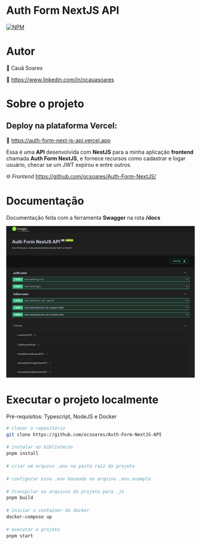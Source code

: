 # **Auth Form NextJS API**

[![NPM](https://img.shields.io/npm/l/react)](https://github.com/neliocursos/exemplo-readme/blob/main/LICENSE)

# Autor

👤 Cauã Soares

💼 https://www.linkedin.com/in/ocauasoares

# Sobre o projeto

## Deploy na plataforma Vercel:

🚀 https://auth-form-next-js-api.vercel.app <br>

Essa é uma **API** desenvolvida com **NestJS** para a minha aplicação **frontend** chamada **Auth Form NextJS**, e fornece recursos como cadastrar e logar usuário, checar se um JWT expirou e entre outros.

🌐 _Frontend_ https://github.com/ocsoares/Auth-Form-NextJS/

# Documentação

Documentação feita com a ferramenta **Swagger** na rota **/docs**

![Documentação](https://raw.githubusercontent.com/ocsoares/images/master/auth-form-nextjs-api/docs.png)

# Executar o projeto localmente

Pré-requisitos: Typescript, NodeJS e Docker

```bash
# clonar o repositório
git clone https://github.com/ocsoares/Auth-Form-NextJS-API

# instalar as bibliotecas
pnpm install

# criar um arquivo .env na pasta raíz do projeto

# configurar esse .env baseado no arquivo .env.example

# transpilar os arquivos do projeto para .js
pnpm build

# iniciar o container do docker
docker-compose up

# executar o projeto
pnpm start
```
